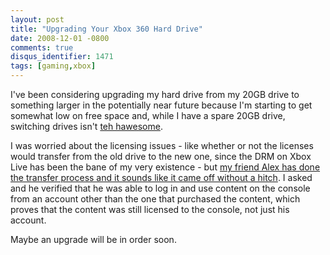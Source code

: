 ```yaml
---
layout: post
title: "Upgrading Your Xbox 360 Hard Drive"
date: 2008-12-01 -0800
comments: true
disqus_identifier: 1471
tags: [gaming,xbox]
---
```

I've been considering upgrading my hard drive from my 20GB drive to
something larger in the potentially near future because I'm starting to
get somewhat low on free space and, while I have a spare 20GB drive,
switching drives isn't [teh
hawesome](http://www.urbandictionary.com/define.php?term=hawesome).

I was worried about the licensing issues - like whether or not the
licenses would transfer from the old drive to the new one, since the DRM
on Xbox Live has been the bane of my very existence - but [my friend
Alex has done the transfer process and it sounds like it came off
without a
hitch](http://itmanager.blogs.com/notes/2008/12/transferring-data-from-old-20gb-xbox-360-drive-to-new-120gb-drive.html).
I asked and he verified that he was able to log in and use content on
the console from an account other than the one that purchased the
content, which proves that the content was still licensed to the
console, not just his account.

Maybe an upgrade will be in order soon.
